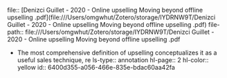 file:: [Denizci Guillet - 2020 - Online upselling Moving beyond offline upselling .pdf](file:///Users/omgwhut/Zotero/storage/IYDRNW9T/Denizci Guillet - 2020 - Online upselling Moving beyond offline upselling .pdf)
file-path:: file:///Users/omgwhut/Zotero/storage/IYDRNW9T/Denizci Guillet - 2020 - Online upselling Moving beyond offline upselling .pdf

- The most comprehensive definition of upselling conceptualizes it as a useful sales technique, re
  ls-type:: annotation
  hl-page:: 2
  hl-color:: yellow
  id:: 6400d355-a056-466e-835e-bdac60aa42fa